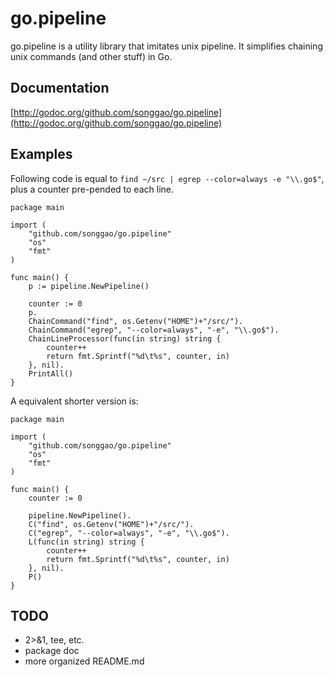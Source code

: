 # go.pipeline
go.pipeline is a utility library that imitates unix pipeline. It simplifies chaining unix commands (and other stuff) in Go.

## Documentation
[http://godoc.org/github.com/songgao/go.pipeline](http://godoc.org/github.com/songgao/go.pipeline)

## Examples
Following code is equal to `find ~/src | egrep --color=always -e "\\.go$"`, plus a counter pre-pended to each line.
```
package main

import (
	"github.com/songgao/go.pipeline"
	"os"
    "fmt"
)

func main() {
	p := pipeline.NewPipeline()

	counter := 0
    p.
    ChainCommand("find", os.Getenv("HOME")+"/src/").
    ChainCommand("egrep", "--color=always", "-e", "\\.go$").
    ChainLineProcessor(func(in string) string {
		counter++
		return fmt.Sprintf("%d\t%s", counter, in)
	}, nil).
    PrintAll()
}
```
A equivalent shorter version is:
```
package main

import (
	"github.com/songgao/go.pipeline"
	"os"
    "fmt"
)

func main() {
	counter := 0

	pipeline.NewPipeline().
    C("find", os.Getenv("HOME")+"/src/").
    C("egrep", "--color=always", "-e", "\\.go$").
    L(func(in string) string {
		counter++
		return fmt.Sprintf("%d\t%s", counter, in)
	}, nil).
    P()
}
```
## TODO
* 2>&1, tee, etc.
* package doc
* more organized README.md
